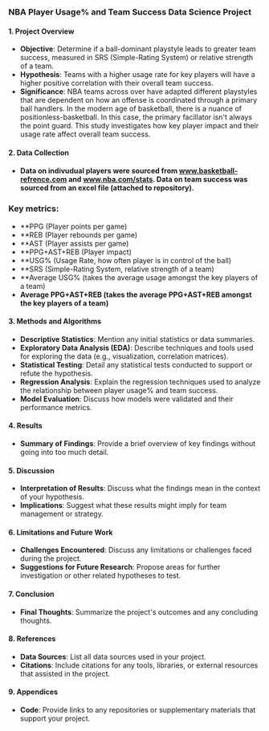 ### NBA Player Usage% and Team Success Data Science Project

#### 1. Project Overview
   - **Objective**: Determine if a ball-dominant playstyle leads to greater team success, measured in SRS (Simple-Rating System) or relative strength of a team.
   - **Hypothesis**:  Teams with a higher usage rate for key players will have a higher positive correlation with their overall team success.
   - **Significance**: NBA teams across over have adapted different playstyles that are dependent on how an offense is coordinated through a primary ball handlers. In the modern age of basketball, there is a nuance of positionless-basketball. In this case, the primary facillator isn't always the point guard. This study investigates how key player impact and their usage rate affect overall team success.

#### 2. Data Collection
   - #### Data on indivudual players were sourced from www.basketball-refrence.com and www.nba.com/stats. Data on team success was sourced from an excel file (attached to repository).

### Key metrics:

- **PPG (Player points per game)
- **REB (Player rebounds per game)
- **AST (Player assists per game)
- **PPG+AST+REB (Player impact) 
- **USG% (Usage Rate, how often player is in control of the ball)
- **SRS (Simple-Rating System, relative strength of a team)
- **Average USG% (takes the average usage amongst the key players of a team)
- **Average PPG+AST+REB (takes the average PPG+AST+REB amongst the key players of a team)**


#### 3. Methods and Algorithms
   - **Descriptive Statistics**: Mention any initial statistics or data summaries.
   - **Exploratory Data Analysis (EDA)**: Describe techniques and tools used for exploring the data (e.g., visualization, correlation matrices).
   - **Statistical Testing**: Detail any statistical tests conducted to support or refute the hypothesis.
   - **Regression Analysis**: Explain the regression techniques used to analyze the relationship between player usage% and team success.
   - **Model Evaluation**: Discuss how models were validated and their performance metrics.

#### 4. Results
   - **Summary of Findings**: Provide a brief overview of key findings without going into too much detail.

#### 5. Discussion
   - **Interpretation of Results**: Discuss what the findings mean in the context of your hypothesis.
   - **Implications**: Suggest what these results might imply for team management or strategy.

#### 6. Limitations and Future Work
   - **Challenges Encountered**: Discuss any limitations or challenges faced during the project.
   - **Suggestions for Future Research**: Propose areas for further investigation or other related hypotheses to test.

#### 7. Conclusion
   - **Final Thoughts**: Summarize the project's outcomes and any concluding thoughts.

#### 8. References
   - **Data Sources**: List all data sources used in your project.
   - **Citations**: Include citations for any tools, libraries, or external resources that assisted in the project.

#### 9. Appendices
   - **Code**: Provide links to any repositories or supplementary materials that support your project.


